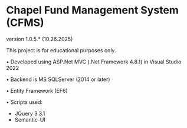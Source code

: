 Chapel Fund Management System (CFMS)
====================================
version 1.0.5.* (10.26.2025)

This project is for educational purposes only.

• Developed using ASP.Net MVC (.Net Framework 4.8.1) in Visual Studio 2022

• Backend is MS SQLServer (2014 or later)

• Entity Framework (EF6)

• Scripts used:
- JQuery 3.3.1
- Semantic-UI
